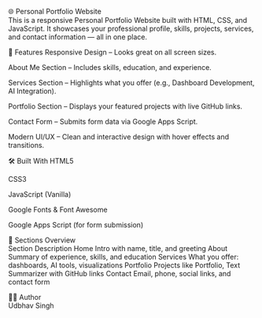 🌐 Personal Portfolio Website
<br>
This is a responsive Personal Portfolio Website built with HTML, CSS, and JavaScript. It showcases your professional profile, skills, projects, services, and contact information — all in one place.


📌 Features
Responsive Design – Looks great on all screen sizes.

About Me Section – Includes skills, education, and experience.

Services Section – Highlights what you offer (e.g., Dashboard Development, AI Integration).

Portfolio Section – Displays your featured projects with live GitHub links.

Contact Form – Submits form data via Google Apps Script.

Modern UI/UX – Clean and interactive design with hover effects and transitions.

🛠️ Built With
HTML5

CSS3

JavaScript (Vanilla)

Google Fonts & Font Awesome

Google Apps Script (for form submission)

💼 Sections Overview
<br>
Section	Description
Home	Intro with name, title, and greeting
About	Summary of experience, skills, and education
Services	What you offer: dashboards, AI tools, visualizations
Portfolio	Projects like Portfolio, Text Summarizer with GitHub links
Contact	Email, phone, social links, and contact form

🙋‍♂️ Author
<br>
Udbhav Singh
